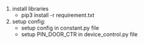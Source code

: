 1) install libraries
   - pip3 install -r requirement.txt
2) setup config:
   - setup config in constant.py file
   - setup PIN_DOOR_CTR in device_control.py file 